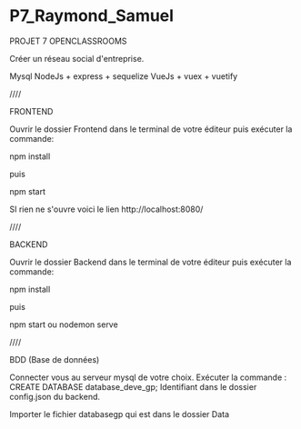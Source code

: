 # P7_Raymond_Samuel

PROJET 7 OPENCLASSROOMS

Créer un réseau social d'entreprise.

Mysql
NodeJs + express + sequelize
VueJs + vuex + vuetify


////

FRONTEND 

Ouvrir le dossier Frontend dans le terminal de votre éditeur puis exécuter la commande:

npm install

puis

npm start

SI rien ne s'ouvre voici le lien http://localhost:8080/

////

BACKEND

Ouvrir le dossier Backend dans le terminal de votre éditeur puis exécuter la commande:

npm install

puis

npm start ou nodemon serve

////

BDD (Base de données)

Connecter vous au serveur mysql de votre choix.
Exécuter la commande : CREATE DATABASE database_deve_gp;
Identifiant dans le dossier config.json du backend.

Importer le fichier databasegp qui est dans le dossier Data


















